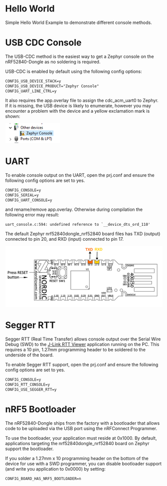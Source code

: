 # Hello World

Simple Hello World Example to demonstrate different console methods.

# USB CDC Console

The USB-CDC method is the easiest way to get a Zephyr console on the nRF52840-Dongle as no soldering is required. 

USB-CDC is enabled by default using the following config options:

```
CONFIG_USB_DEVICE_STACK=y
CONFIG_USB_DEVICE_PRODUCT="Zephyr Console"
CONFIG_UART_LINE_CTRL=y
```

It also requires the app.overlay file to assign the cdc_acm_uart0 to Zephyr. If it is missing, the USB device is likely to enumerate, however  you may encounter a problem with the device and a yellow exclamation mark is shown:

![USB Warning](https://raw.githubusercontent.com/craigpeacock/nRF52840_Examples/main/img/USB-CDC-Error.png)

# UART

To enable console output on the UART, open the prj.conf and ensure the following config options are set to yes. 

```
CONFIG_CONSOLE=y
CONFIG_SERIAL=y
CONFIG_UART_CONSOLE=y
```

and rename/remove app.overlay. Otherwise during compilation the following error may result:

```
uart_console.c:594: undefined reference to `__device_dts_ord_110'
```

The default Zephyr nrf52840dongle_nrf52840 board files has TXD (output) connected to pin 20, and RXD (input) connected to pin 17.

![UART Connections](https://raw.githubusercontent.com/craigpeacock/nRF52840_Examples/main/img/nRF52840_Dongle_Outline.png)

# Segger RTT

Segger RTT (Real Time Transfer) allows console output over the Serial Wire Debug (SWD) to the [J-Link RTT Viewer](https://wiki.segger.com/J-Link_RTT_Viewer) application running on the PC. This requires a 10 pin, 1.27mm programming header to be soldered to the underside of the board.

To enable Segger RTT support, open the prj.conf and ensure the following config options are set to yes. 

```
CONFIG_CONSOLE=y
CONFIG_RTT_CONSOLE=y
CONFIG_USE_SEGGER_RTT=y
```

# nRF5 Bootloader

The nRF52840-Dongle ships from the factory with a bootloader that allows code to be uploaded via the USB port using the nRFConnect Programmer. 

To use the bootloader, your application must reside at 0x1000. By default, applications targeting the nrf52840dongle_nrf52840 board on Zephyr support the bootloader.

If you solder a 1.27mm x 10 programming header on the bottom of the device for use with a SWD programmer, you can disable bootloader support (and write you application to 0x0000) by setting:  

```
CONFIG_BOARD_HAS_NRF5_BOOTLOADER=n
```
